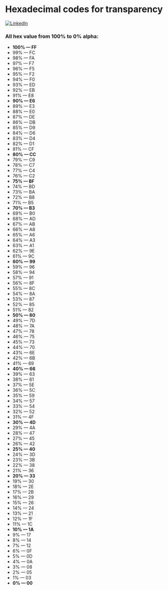# Hexadecimal codes for transparency

[![LinkedIn](https://img.shields.io/badge/LinkedIn-@LopezMikhael-0072b1.svg?style=for-the-badge&logo=linkedin&logoColor=white)](https://pk.linkedin.com/in/mowaisnizami)

### All hex value from 100% to 0% alpha:

- **100% — FF**
- 99% — FC
- 98% — FA
- 97% — F7
- 96% — F5
- 95% — F2
- 94% — F0
- 93% — ED
- 92% — EB
- 91% — E8
- **90% — E6**
- 89% — E3
- 88% — E0
- 87% — DE
- 86% — DB
- 85% — D9
- 84% — D6
- 83% — D4
- 82% — D1
- 81% — CF
- **80% — CC**
- 79% — C9
- 78% — C7
- 77% — C4
- 76% — C2
- **75% — BF**
- 74% — BD
- 73% — BA
- 72% — B8
- 71% — B5
- **70% — B3**
- 69% — B0
- 68% — AD
- 67% — AB
- 66% — A8
- 65% — A6
- 64% — A3
- 63% — A1
- 62% — 9E
- 61% — 9C
- **60% — 99**
- 59% — 96
- 58% — 94
- 57% — 91
- 56% — 8F
- 55% — 8C
- 54% — 8A
- 53% — 87
- 52% — 85
- 51% — 82
- **50% — 80**
- 49% — 7D
- 48% — 7A
- 47% — 78
- 46% — 75
- 45% — 73
- 44% — 70
- 43% — 6E
- 42% — 6B
- 41% — 69
- **40% — 66**
- 39% — 63
- 38% — 61
- 37% — 5E
- 36% — 5C
- 35% — 59
- 34% — 57
- 33% — 54
- 32% — 52
- 31% — 4F
- **30% — 4D**
- 29% — 4A
- 28% — 47
- 27% — 45
- 26% — 42
- **25% — 40**
- 24% — 3D
- 23% — 3B
- 22% — 38
- 21% — 36
- **20% — 33**
- 19% — 30
- 18% — 2E
- 17% — 2B
- 16% — 29
- 15% — 26
- 14% — 24
- 13% — 21
- 12% — 1F
- 11% — 1C
- **10% — 1A**
- 9% — 17
- 8% — 14
- 7% — 12
- 6% — 0F
- 5% — 0D
- 4% — 0A
- 3% — 08
- 2% — 05
- 1% — 03
- **0% — 00**
